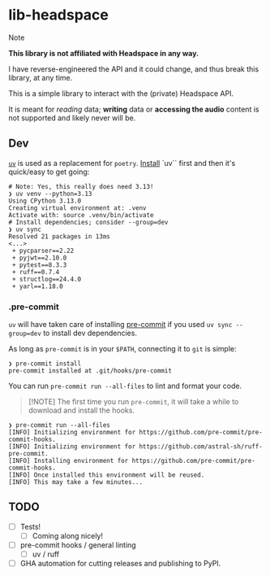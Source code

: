# lib-headspace

> [!NOTE]
> **This library is not affiliated with Headspace in any way.**
>
> I have reverse-engineered the API and it could change, and thus break this library, at any time.

This is a simple library to interact with the (private) Headspace API.

It is meant for _reading_ data; **writing** data or **accessing the audio** content is not supported and likely never will be.

## Dev

[`uv`](https://docs.astral.sh/uv/) is used as a replacement for `poetry`.
[Install](https://docs.astral.sh/uv/getting-started/installation/) `uv`` first and then it's quick/easy to get going:

```shell
# Note: Yes, this really does need 3.13!
❯ uv venv --python=3.13
Using CPython 3.13.0
Creating virtual environment at: .venv
Activate with: source .venv/bin/activate
# Install dependencies; consider --group=dev
❯ uv sync
Resolved 21 packages in 13ms
<...>
 + pycparser==2.22
 + pyjwt==2.10.0
 + pytest==8.3.3
 + ruff==0.7.4
 + structlog==24.4.0
 + yarl==1.18.0
```

### .pre-commit

`uv` will have taken care of installing [pre-commit](https://pre-commit.com/) if you used `uv sync --group=dev` to install dev dependencies.

As long as `pre-commit` is in your `$PATH`, connecting it to `git` is simple:

```shell
❯ pre-commit install
pre-commit installed at .git/hooks/pre-commit
```

You can run `pre-commit run --all-files` to lint and format your code.

> [!NOTE] The first time you run `pre-commit`, it will take a while to download and install the hooks.

```shell
❯ pre-commit run --all-files
[INFO] Initializing environment for https://github.com/pre-commit/pre-commit-hooks.
[INFO] Initializing environment for https://github.com/astral-sh/ruff-pre-commit.
[INFO] Installing environment for https://github.com/pre-commit/pre-commit-hooks.
[INFO] Once installed this environment will be reused.
[INFO] This may take a few minutes...
```

## TODO

- [ ] Tests!
  - [ ] Coming along nicely!
- [ ] pre-commit hooks / general linting
  - [ ] uv / ruff
- [ ] GHA automation for cutting releases and publishing to PyPI.
